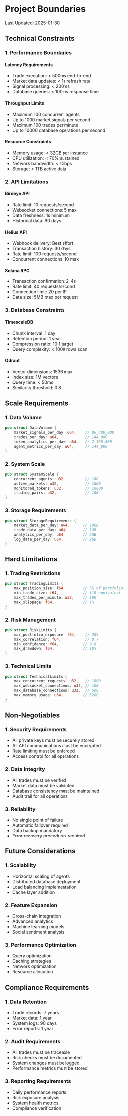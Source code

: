 # Project Boundaries
Last Updated: 2025-01-30

## Technical Constraints

### 1. Performance Boundaries

#### Latency Requirements
- Trade execution: < 500ms end-to-end
- Market data updates: < 1s refresh rate
- Signal processing: < 200ms
- Database queries: < 100ms response time

#### Throughput Limits
- Maximum 100 concurrent agents
- Up to 1000 market signals per second
- Maximum 100 trades per minute
- Up to 10000 database operations per second

#### Resource Constraints
- Memory usage: < 32GB per instance
- CPU utilization: < 70% sustained
- Network bandwidth: < 1Gbps
- Storage: < 1TB active data

### 2. API Limitations

#### Birdeye API
- Rate limit: 10 requests/second
- Websocket connections: 5 max
- Data freshness: 1s minimum
- Historical data: 90 days

#### Helius API
- Webhook delivery: Best effort
- Transaction history: 30 days
- Rate limit: 100 requests/second
- Concurrent connections: 10 max

#### Solana RPC
- Transaction confirmation: 2-4s
- Rate limit: 40 requests/second
- Connection limit: 20 per IP
- Data size: 5MB max per request

### 3. Database Constraints

#### TimescaleDB
- Chunk interval: 1 day
- Retention period: 1 year
- Compression ratio: 10:1 target
- Query complexity: < 1000 rows scan

#### Qdrant
- Vector dimensions: 1536 max
- Index size: 1M vectors
- Query time: < 50ms
- Similarity threshold: 0.8

## Scale Requirements

### 1. Data Volume
```rust
pub struct DataVolume {
    market_signals_per_day: u64,    // 86_400_000
    trades_per_day: u64,            // 144_000
    token_analytics_per_day: u64,   // 2_160_000
    agent_metrics_per_day: u64,     // 144_000
}
```

### 2. System Scale
```rust
pub struct SystemScale {
    concurrent_agents: u32,         // 100
    active_markets: u32,            // 1000
    monitored_tokens: u32,          // 10000
    trading_pairs: u32,             // 100
}
```

### 3. Storage Requirements
```rust
pub struct StorageRequirements {
    market_data_per_day: u64,      // 10GB
    trade_data_per_day: u64,       // 1GB
    analytics_per_day: u64,        // 5GB
    log_data_per_day: u64,         // 2GB
}
```

## Hard Limitations

### 1. Trading Restrictions
```rust
pub struct TradingLimits {
    max_position_size: f64,        // 5% of portfolio
    min_trade_size: f64,           // $10 equivalent
    max_trades_per_minute: u32,    // 100
    max_slippage: f64,             // 1%
}
```

### 2. Risk Management
```rust
pub struct RiskLimits {
    max_portfolio_exposure: f64,    // 20%
    max_correlation: f64,           // 0.7
    min_confidence: f64,           // 0.8
    max_drawdown: f64,             // 10%
}
```

### 3. Technical Limits
```rust
pub struct TechnicalLimits {
    max_concurrent_requests: u32,   // 1000
    max_websocket_connections: u32, // 100
    max_database_connections: u32,  // 500
    max_memory_usage: u64,         // 32GB
}
```

## Non-Negotiables

### 1. Security Requirements
- All private keys must be securely stored
- All API communications must be encrypted
- Rate limiting must be enforced
- Access control for all operations

### 2. Data Integrity
- All trades must be verified
- Market data must be validated
- Database consistency must be maintained
- Audit trail for all operations

### 3. Reliability
- No single point of failure
- Automatic failover required
- Data backup mandatory
- Error recovery procedures required

## Future Considerations

### 1. Scalability
- Horizontal scaling of agents
- Distributed database deployment
- Load balancing implementation
- Cache layer addition

### 2. Feature Expansion
- Cross-chain integration
- Advanced analytics
- Machine learning models
- Social sentiment analysis

### 3. Performance Optimization
- Query optimization
- Caching strategies
- Network optimization
- Resource allocation

## Compliance Requirements

### 1. Data Retention
- Trade records: 7 years
- Market data: 1 year
- System logs: 90 days
- Error reports: 1 year

### 2. Audit Requirements
- All trades must be traceable
- Risk checks must be documented
- System changes must be logged
- Performance metrics must be stored

### 3. Reporting Requirements
- Daily performance reports
- Risk exposure analysis
- System health metrics
- Compliance verification